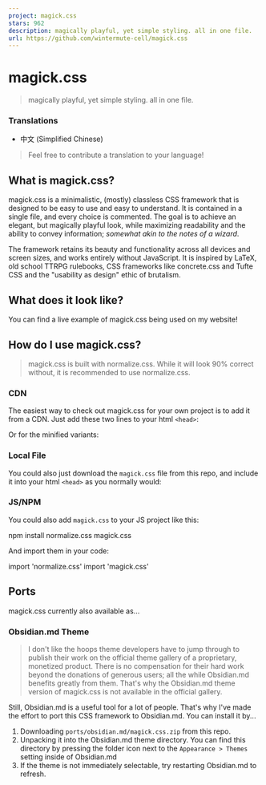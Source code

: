```yaml
---
project: magick.css
stars: 962
description: magically playful, yet simple styling. all in one file.
url: https://github.com/wintermute-cell/magick.css
---
```


magick.css
==========

> magically playful, yet simple styling. all in one file.

  

### Translations

-   中文 (Simplified Chinese)

> Feel free to contribute a translation to your language!

What is magick.css?
-------------------

magick.css is a minimalistic, (mostly) classless CSS framework that is designed to be easy to use and easy to understand. It is contained in a single file, and every choice is commented. The goal is to achieve an elegant, but magically playful look, while maximizing readability and the ability to convey information; _somewhat akin to the notes of a wizard_.

The framework retains its beauty and functionality across all devices and screen sizes, and works entirely without JavaScript. It is inspired by LaTeX, old school TTRPG rulebooks, CSS frameworks like concrete.css and Tufte CSS and the "usability as design" ethic of brutalism.

What does it look like?
-----------------------

You can find a live example of magick.css being used on my website!

How do I use magick.css?
------------------------

> magick.css is built with normalize.css. While it will look 90% correct without, it is recommended to use normalize.css.

### CDN

The easiest way to check out magick.css for your own project is to add it from a CDN. Just add these two lines to your html `<head>`:

<link rel\="stylesheet" href\="https://unpkg.com/normalize.css"\>
<link rel\="stylesheet" href\="https://unpkg.com/magick.css"\>

Or for the minified variants:

<link rel\="stylesheet" href\="https://unpkg.com/normalize.min.css"\>
<link rel\="stylesheet" href\="https://unpkg.com/magick.min.css"\>

### Local File

You could also just download the `magick.css` file from this repo, and include it into your html `<head>` as you normally would:

<link rel\="stylesheet" href\="path/to/magick.css"\>

### JS/NPM

You could also add `magick.css` to your JS project like this:

npm install normalize.css magick.css

And import them in your code:

import 'normalize.css'
import 'magick.css'

Ports
-----

magick.css currently also available as...

### Obsidian.md Theme

> I don't like the hoops theme developers have to jump through to publish their work on the official theme gallery of a proprietary, monetized product. There is no compensation for their hard work beyond the donations of generous users; all the while Obsidian.md benefits greatly from them. That's why the Obsidian.md theme version of magick.css is not available in the official gallery.

Still, Obsidian.md is a useful tool for a lot of people. That's why I've made the effort to port this CSS framework to Obsidian.md. You can install it by...

1.  Downloading `ports/obsidian.md/magick.css.zip` from this repo.
2.  Unpacking it into the Obsidian.md theme directory. You can find this directory by pressing the folder icon next to the `Appearance > Themes` setting inside of Obsidian.md
3.  If the theme is not immediately selectable, try restarting Obsidian.md to refresh.
